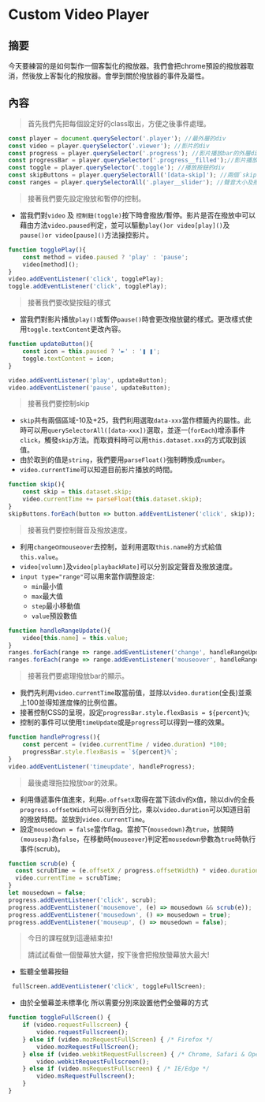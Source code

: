 # Custom Video Player

## 摘要

今天要練習的是如何製作一個客製化的撥放器。我們會把chrome預設的撥放器取消，然後放上客製化的撥放器。會學到關於撥放器的事件及屬性。

## 內容

> 首先我們先把每個設定好的class取出，方便之後事件處理。

```javascript
const player = document.querySelector('.player'); //最外層的div
const video = player.querySelector('.viewer'); //影片的div
const progress = player.querySelector('.progress'); //影片播放bar的外層div
const progressBar = player.querySelector('.progress__filled');//影片播放bar的div 
const toggle = player.querySelector('.toggle'); //播放按鈕的div
const skipButtons = player.querySelectorAll('[data-skip]'); //兩個`skip`的div
const ranges = player.querySelectorAll('.player__slider'); //聲音大小及撥放速度bar的div
```

> 接著我們要先設定撥放和暫停的控制。

- 當我們對`video` 及 `控制鈕(toggle)`按下時會撥放/暫停。影片是否在撥放中可以藉由方法`video.paused`判定，並可以驅動`play()or video[play]()`及`pause()or video[pause]()`方法操控影片。

```javascript
function togglePlay(){
	const method = video.paused ? 'play' : 'pause';
	video[method]();
}
video.addEventListener('click', togglePlay);
toggle.addEventListener('click', togglePlay);
```

> 接著我們要改變按鈕的樣式

- 當我們對影片播放`play()`或暫停`pause()`時會更改撥放鍵的樣式。更改樣式使用`toggle.textContent`更改內容。

```javascript
function updateButton(){
	const icon = this.paused ? '►' : '❚ ❚';
	toggle.textContent = icon;
}

video.addEventListener('play', updateButton);
video.addEventListener('pause', updateButton);
```

> 接著我們要控制skip

- `skip`共有兩個區域-10及+25，我們利用選取`data-xxx`當作標籤內的屬性。此時可以用`querySelectorAll([data-xxx])`選取，並逐一(`forEach`)增添事件`click`，觸發`skip`方法。而取資料時可以用`this.dataset.xxx`的方式取到該值。
- 由於取到的值是`string`，我們要用`parseFloat()`強制轉換成`number`。
- `video.currentTime`可以知道目前影片播放的時間。

```javascript
function skip(){
	const skip = this.dataset.skip;
	video.currentTime += parseFloat(this.dataset.skip);
}
skipButtons.forEach(button => button.addEventListener('click', skip));
```

> 接著我們要控制聲音及撥放速度。

- 利用`change`or`mouseover`去控制，並利用選取`this.name`的方式給值`this.value`。
- `video[volumn]`及`video[playbackRate]`可以分別設定聲音及撥放速度。
- `input type="range"`可以用來當作調整設定:
  - `min`最小值
  - `max`最大值
  - `step`最小移動值
  - `value`預設數值

```javascript
function handleRangeUpdate(){
	video[this.name] = this.value;
}
ranges.forEach(range => range.addEventListener('change', handleRangeUpdate));
ranges.forEach(range => range.addEventListener('mouseover', handleRangeUpdate));
```

> 接著我們要處理撥放bar的顯示。

- 我們先利用`video.currentTime`取當前值，並除以`video.duration`(全長)並乘上100並得知進度條的比例位置。
- 接著控制CSS的呈現，設定`progressBar.style.flexBasis = ${percent}%`;
- 控制的事件可以使用`timeUpdate`或是`progress`可以得到一樣的效果。

```javascript
function handleProgress(){
	const percent = (video.currentTime / video.duration) *100;
	progressBar.style.flexBasis = `${percent}%`;
}
video.addEventListener('timeupdate', handleProgress);
```

>最後處理拖拉撥放bar的效果。

- 利用傳遞事件值進來，利用`e.offsetX`取得在當下該div的x值，除以div的全長` progress.offsetWidth`可以得到百分比，乘以`video.duration`可以知道目前的撥放時間。並放到`video.currentTime`。
- 設定`mousedown = false`當作flag。當按下(`mousedown)`為`true`，放開時`(mouseup)`為`false`，在移動時(`mouseover`)判定若`mousedown`參數為`true`時執行事件(scrub)。

```javascript
function scrub(e) {
  const scrubTime = (e.offsetX / progress.offsetWidth) * video.duration;
  video.currentTime = scrubTime;
}
let mousedown = false;
progress.addEventListener('click', scrub);
progress.addEventListener('mousemove', (e) => mousedown && scrub(e));
progress.addEventListener('mousedown', () => mousedown = true);
progress.addEventListener('mouseup', () => mousedown = false);
```

> 今日的課程就到這邊結束拉!
>
> 請試試看做一個螢幕放大鍵，按下後會把撥放螢幕放大最大!

- 監聽全螢幕按鈕

```javascript
 fullScreen.addEventListener('click', toggleFullScreen);
```
- 由於全螢幕並未標準化 所以需要分別來設置他們全螢幕的方式

```javascript
function toggleFullScreen() {
    if (video.requestFullscreen) {
        video.requestFullscreen();
    } else if (video.mozRequestFullScreen) { /* Firefox */
        video.mozRequestFullScreen();
    } else if (video.webkitRequestFullscreen) { /* Chrome, Safari & Opera */
        video.webkitRequestFullscreen();
    } else if (video.msRequestFullscreen) { /* IE/Edge */
        video.msRequestFullscreen();
    }
}
```
